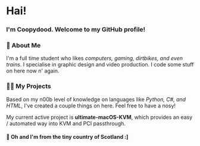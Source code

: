 # Hai!
### I'm Coopydood. Welcome to my GitHub profile!

### :wave: About Me
I'm a full time student who likes *computers, gaming, dirtbikes, and even trains*. I specialise in graphic design and video production. I code some stuff on here now n' again.

### :man_technologist: My Projects
Based on my n00b level of knowledge on languages like *Python, C#, and HTML*, I've created a couple things on here. Feel free to have a nosy!

My current active project is **ultimate-macOS-KVM**, which provides an easy / automated way into KVM and PCI passthrough.

#### :scotland:     Oh and I'm from the tiny country of Scotland :]